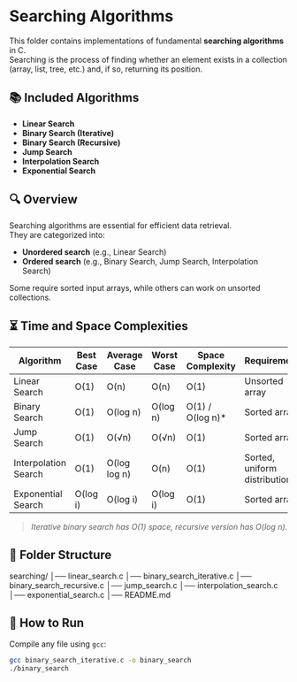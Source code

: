 # Searching Algorithms

This folder contains implementations of fundamental **searching algorithms** in C.  
Searching is the process of finding whether an element exists in a collection (array, list, tree, etc.) and, if so, returning its position.

## 📚 Included Algorithms
- **Linear Search**  
- **Binary Search (Iterative)**  
- **Binary Search (Recursive)**  
- **Jump Search**  
- **Interpolation Search**  
- **Exponential Search**  

## 🔍 Overview
Searching algorithms are essential for efficient data retrieval.  
They are categorized into:
- **Unordered search** (e.g., Linear Search)  
- **Ordered search** (e.g., Binary Search, Jump Search, Interpolation Search)  

Some require sorted input arrays, while others can work on unsorted collections.

## ⏳ Time and Space Complexities

| Algorithm           | Best Case | Average Case | Worst Case | Space Complexity | Requirement     |
|---------------------|-----------|--------------|-------------|------------------|----------------|
| Linear Search       | O(1)      | O(n)         | O(n)        | O(1)             | Unsorted array |
| Binary Search       | O(1)      | O(log n)     | O(log n)    | O(1) / O(log n)* | Sorted array   |
| Jump Search         | O(1)      | O(√n)        | O(√n)       | O(1)             | Sorted array   |
| Interpolation Search| O(1)      | O(log log n) | O(n)        | O(1)             | Sorted, uniform distribution |
| Exponential Search  | O(log i)  | O(log i)     | O(log i)    | O(1)             | Sorted array   |

> *Iterative binary search has O(1) space, recursive version has O(log n).*

## 📂 Folder Structure

searching/
│── linear_search.c
│── binary_search_iterative.c
│── binary_search_recursive.c
│── jump_search.c
│── interpolation_search.c
│── exponential_search.c
│── README.md


## 🚀 How to Run
Compile any file using `gcc`:
```bash
gcc binary_search_iterative.c -o binary_search
./binary_search
